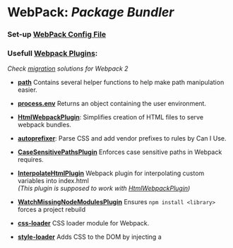
# WebPack: _Package Bundler_

### **Set-up [WebPack Config File](https://github.com/amir-mirshekari/reactjs/blob/master/webpack.config.sample.js)**

### **Usefull [Webpack Plugins](https://webpack.js.org/plugins/)**:
_Check [migration](https://webpack.js.org/guides/migrating/) solutions for Webpack 2_

- **[path](https://nodejs.org/docs/latest/api/path.html)**
Contains several helper functions to help make path manipulation easier.
- **[process.env](https://nodejs.org/api/process.html#process_process_env)**
Returns an object containing the user environment.
- **[HtmlWebpackPlugin](https://github.com/jantimon/html-webpack-plugin)**:
Simplifies creation of HTML files to serve webpack bundles.
- **[autoprefixer](https://github.com/postcss/autoprefixer)**:
Parse CSS and add vendor prefixes to rules by Can I Use.
- **[CaseSensitivePathsPlugin](https://github.com/Urthen/case-sensitive-paths-webpack-plugin)**
Enforces case sensitive paths in Webpack requires.
- **[InterpolateHtmlPlugin](https://github.com/egoist/interpolate-html-plugin)**
Webpack plugin for interpolating custom variables into index.html <br/>
_(This plugin is supposed to work with [HtmlWebpackPlugin](https://github.com/jantimon/html-webpack-plugin))_
- **[WatchMissingNodeModulesPlugin](https://www.npmjs.com/package/react-dev-utils)**
Ensures `npm install <library>` forces a project rebuild

- **[css-loader](https://webpack.js.org/loaders/css-loader)**
CSS loader module for Webpack.
- **[style-loader](https://webpack.js.org/loaders/style-loader/)**
Adds CSS to the DOM by injecting a <style> tag.
- **[sass-loader](https://www.npmjs.com/package/sass-loader)**
Compiles Sass to CSS.
- **[less-loader](https://www.npmjs.com/package/less-loader)**
Compiles Less to CSS.
- **[extract-text-webpack-plugin](https://webpack.js.org/plugins/extract-text-webpack-plugin/)**
Extract text from bundle into a file.

- **[webpack-dev-server](https://webpack.js.org/guides/development/#webpack-dev-server)**
Provides a server and live reloading. (Serves from memory)
- **[hot-module-replacement](https://webpack.js.org/concepts/hot-module-replacement/)**
Exchanges, adds, or removes modules while an application is running without a page reload.


- **[webpack-merge](https://webpack.js.org/concepts/configuration/#multiple-targets)**
Merge multiple configs and concatenate them.
- **[ProvidePlugin](https://webpack.js.org/plugins/provide-plugin/)**
Automatically loads modules.
    ```javascript
    new webpack.ProvidePlugin({
      $: 'jquery', /* $('#selector'); */
      jQuery: 'jquery', /* jQuery('#selector'); */
      _map: ['lodash', 'map'], /* Use map from Lodash */
      'React': 'react',
      'ReactDOM': 'react-dom'
    })
    ```

- **[rimraf](https://www.npmjs.com/package/rimraf)**
A `rm -rf` util for nodejs

<br>

## WebPack Nice Practices:

**Define Resolves Paths**:

    const srcDir = path.resolve(__dirname, 'src');
    const distDir = path.resolve(__dirname, 'dist');

**Separate Dev and Prod ENV Configs Files**:

_[Here](https://github.com/sapientglobalmarkets/react-redux-seed/tree/master/config) and [Here](https://webpack.js.org/guides/production-build/#node-environment-variable)_

`webpack-common.config.js` : Common Configs

`webpack-common.dev.js` : Dev Env Configs (_ie. HotModuleReplacementPlugin_)

`webpack-common.prod.js` : Prod Env Configs (_ie. ExtractTextPlugin_)

`webpack.config.js`:
```javascript
'use strict';

module.exports = env => {
    return env === 'dev'
        ? require('./config/webpack-dev.config')
        : require('./config/webpack-prod.config');
};
```


---


# React JS: _JavaScript Framework_

## Installation:
1. Through [create-react-app](https://github.com/facebookincubator/create-react-app)
2. Manual by [Node Packages](https://facebook.github.io/react/docs/installation.html)
- 'npm i -D react react-dom'
- 'npm i -D babel babel-preset-react babel-preset-es2015'
- Create `.babelrc` file [Options](https://babeljs.io/docs/usage/api/)
```javascript
{
  "presets": ["es2015", "react"]
}
```

3. Set-up [Babel](https://babeljs.io/docs/setup/#installation)
`npm install --save-dev babel-loader babel-core`



## React Usage:


### Container (Smart) vs Presentational (Dummy) Components

**Container Components**
_Describe how things work_
- Almost always the parents of Presentational Components.
- Source the data and deal with state.
- State is then passed to Presentational Components as props and is then rendered into views.


**Presentational Components**
_Describe how things look_
- Managing its own props.
- They have no idea how the props they received came to be.
- They have no idea about state.
- Never change the prop data itself.

<br/>

### Stateful vs Stateless Components

**Stateful**
```javascript
import React, { Component } from 'react';
import PropTypes from 'prop-types';

class Component extends Component {
    render() {
        return (

        );
    }
}

Component.propTypes = {};
Component.defaultProps = {};

export default Component;
```

**Stateless**
- Faster in performance
- No Class Needed
- No this Keyword
- Focus on the UI rather than behavior
- Don’t support state or lifecycle methods
- State should be managed by higher-level "container" components
- Easier to test
```javascript
import React from 'react';

const Component = (props) => {
    return (
        {props.attribute}
    );
};

export default Component;
```

<br/>

### Props vs State

- Both Model data for components.
- Both props and state of a parent component will become just props to their child component.


**Props:**
> Props (short for properties), are a Component's configuration.  
> A Component cannot change its props but it is responsible for putting together the props of its child Components.
- Data flows from parent to child. _Defined in child component (this.props.name) and get value in parent component._
- Props are immutable.
- Component can have default props so that props are set even if a parent component doesn’t pass props down to the child.


**State:**
> State, is an object that is owned by the component where it is declared used to change the component.  
> A Component manages its own state internally and has no business fiddling with the state of its children.
- Data flows from child to parent.
    - Like when user input some new data to the child component.
- State is mutable and private.
- State is used so that a component can keep track of information in between any renders that it does.
    - _setState it updates the state object and then re-renders_
    -  _how a component's data looks at a given point in time_

|  | __props__ | __state__ | 
:--- | ---: | ---: 
Can get initial value from parent Component? | Yes | Yes
Can be changed by parent Component? | Yes | No
Can set default values inside Component?* | Yes | Yes
Can change inside Component? | No | Yes
Can set initial value for child Components? | Yes | Yes
Can change in child Components? | Yes | No

__Note__
* Both _props_ and _state_ initial values received from parents override default values defined inside a Component.
* Both _props_ and _state_ are plain JS objects
* Both _props_ and _state_ changes trigger a render update
* _props_ :: Parent => Child Component (Read through child component by `this.props`)
* _state_ :: Created inside Component (Write by `this.setState()`, Read by `this.state`)

<br/>

### React Components

|  | __Presentational Components__ | __Container Components__ | 
| :--- | :--- | :--- |
| __Type__ | Function (Stateless, Pure) | Class (Stateful, Impure) | 
| __Purpose__ | How things look (markup, styles) | How things work (data fetching, state updates) |
| __To read data__ | Read data from props | Subscribe to Redux state |
| __To change data__ | Invoke callbacks from props | Dispatch Redux actions |
| __Access to State__ | No | Yes (`this.state.XXX`) |
| __Access to props__| Yes (`props.XXX`) | Yes (`this.props.XXX`) |
| __Lifecycle Hooks__ | No | Yes |


__Container Component__   
> A container component is a component that is connected to the store and aware of application state and changes to that state.   
> It takes that state and passes aspects of it to presentational components as props.

__Presentational Component__
> Presentational components are not aware of the store or our application state. They know about their own props.   
> They respond to user actions by invoking callback functions that their container component passed them.


#### Simple Stateless Component
```javascript
import React from 'react';
export default () => <h1>Simple Stateless Component</h1>;
```

#### Important
- if you want to use `this` in a react class component function, you need to use __Function Expression__ (not __Function Declaration__)
```javascript
declaredFunc() {
  console.log(this); // undefined
}

expressedFunc = () => {
  console.log(this); // the react class
};
```

<br/>

### Component [Lifecycle](https://facebook.github.io/react/docs/react-component.html)
> [Lifecycle Diagram](http://projects.wojtekmaj.pl/react-lifecycle-methods-diagram/)


### 1. Mounting
> when an instance of a component is being created and inserted into the DOM   
  - `constructor()`
    ```javascript
    constructor(props) {
      super(props);
      // Don't call this.setState() here!
      this.state = { counter: 0 };
      this.handleClick = this.handleClick.bind(this);
    }
    ```
  - `render()`
  - `componentDidMount()`

### 2. Updating
> caused by changes to props or state, when a component is being re-rendered   
  - `shouldComponentUpdate()`
  - `render()` _render() will not be invoked if shouldComponentUpdate() returns false._
  - `componentDidUpdate()`


### 3. Unmounting
> when a component is being removed from the DOM   
  - `componentWillUnmount()`
  
### 4. Error Handling
> when there is an error during rendering, in a lifecycle method, or in the constructor of any child component   
  - `componentDidCatch()`

### Other Methods
  - `setState()`
  - `forceUpdate()`
  - `defaultProps` _Class Properties_
  - `displayName` _Class Properties_
  - ``


**Mounting**

`constructor()`
- The constructor is the right place to initialize state. If you don't initialize state and you don't bind methods, you don't need to implement a constructor for your React component.
- Call `super(props)` in constructor method before any other statement. Otherwise, this.props will be undefined in the constructor.
- `super()` give the keyword `this` the context within the component rather than its parent.

`componentWillMount()`

`render()`

`componentDidMount()`


**Updating**

`componentWillReceiveProps()`

`shouldComponentUpdate()`

`componentWillUpdate()`

`render()`

`componentDidUpdate()`


**Unmounting**

`componentWillUnmount()`


**Other APIs**

`setState()`

`forceUpdate()`


**Class Properties#**

`defaultProps`

`displayName`


**Instance Properties**

`props`

`state`


<br/>

### Access Nested Data (Components and Values) with Reacts

`props.children`
- Some components don't know their children ahead of time, use the special children prop to pass children elements directly into their output.
- In order to access nested values or components in a component, we can use props.children.


#### JSX : `return ()` will get compiled as  `return React.createElement()`
```javascript
render() {
  return (
    <div className="App">
      <h1>React Project is Up.</h1>
    </div>
  );
}

render() {
    return React.createElement('div', {className: 'App'}, React.createElement('h1', null, 'React Project is Up.'));
  }
```

- `this.constructor.name` will gives you name of react class addressed by `this` keyword.

<br/>

### Custom propType Validation
```javascript
text(props, propName, component){
    if(!(propName in props)){
        return new Error(`missing ${propName}`)
    }
    if(props[propName].length < 7){
        return new Error(`${propName} was too short`)
    }
}
```


<br/>

### Handling Events

`bind()`
- Creates a new function that, when called, has its this keyword set to the provided value, with a given sequence of arguments preceding any provided when the new function is called.
- Bind in Constructor `this.eventHandler = this.eventHandler.bind(this);`


<br/>

### React [Synthetic Event System](https://facebook.github.io/react/docs/events.html#supported-events)

- Clipboard Events
`onCopy` `onCut` `onPaste`

- Keyboard Events
`onKeyDown` `onKeyPress` `onKeyUp`

- Focus Events
`onFocus` `onBlur`

- Form Events
`onChange` `onInput` `onSubmit`

- Mouse Events
`onClick` `onContextMenu` `onDoubleClick` `onDrag` `onDragEnd`
`onDragEnter` `onDragExit` `onDragLeave` `onDragOver` `onDragStart`
`onDrop` `onMouseDown` `onMouseEnter` `onMouseLeave` `onMouseMove`
`onMouseOut` `onMouseOver` `onMouseUp`

- Touch Events
`onTouchCancel` `onTouchEnd` `onTouchMove` `onTouchStart`

- UI Events
`onScroll`

- Wheel Events
`onWheel`


<br/>

### Refs and the DOM

###### In the typical React dataflow, props are the only way that parent components interact with their children.
###### To modify a child, you re-render it with new props.
###### However, there are a few cases where you need to imperatively modify a child outside of the typical dataflow.
###### The child to be modified could be an instance of a React component, or it could be a DOM element.
###### For both of these cases, React provides an escape hatch.

- The ref attribute takes a callback function, and the callback will be executed immediately after the component is mounted or unmounted.

- For Component:
`a: this.a.value` in update method.

in Parent Component:
```javascript
ref={node => this.a = node}
```

- For Component's Child:
`a: this.a.refs.a.value` in update method.

in Parent Component:
```javascript
ref={component => this.a = component}
```

`ref='a'` in Child Component


<br/>

### Multiple Component, Data Driven

```javascript

/* Data (Data) */
const DATA_1 = {
    attr_1: "value_1",
    attr_2: "value_2"
};
const DATA_2 = {
    attr_1: "value_1",
    attr_2: "value_2"
};

/* Children (Template) */
class Child extends Component {
    render() {
        return (
            <div>
                <h3>{this.props.data.attr_1}</h3>
                <h5>{this.props.data.attr_1}</h5>
            </div>
        );
    }
}

/* Parent (Display) */
class Parent extends Component {
    render() {
        return (
            <div>
                <Child data={DATA_1} />
                <Child data={DATA_2} />
            </div>
        );
    }
}

```




# [React](https://reactjs.org/) & [Redux](https://redux.js.org/) 

- Redux: Serves To Construct The Application __State__
- React: Provides The __View__ To That Application State 

## Redux 3 Principles
1. The state of your whole application is stored in an object tree within a single store.
2. The only way to change the state is to emit an action, an object describing what happened.
3. To specify how the state tree is transformed by actions, you write pure reducers.


### Presentational Components VS Container Components

| __#__ | Presentational Components | Container Components |
| ----- | ------------------------- | -------------------- |
| Purpose | How things look (_markup, styles_) | How things work (_data fetching, state updates_) |
| Aware of Redux | No | Yes |
| To read data | Read data from props | Subscribe to Redux state |
| To change data | Invoke callbacks from props | Dispatch Redux actions |
| Written | By hand | Usually generated by React Redux |

- Always begin with the presentational components, then if needed promote them into container components.
 
### State Flow:
- Application State, get generated by `reducer functions`.

- A `container` (smart component) will be connected to application state by:
    - importing `connect` method from `react-redux`
    - defining `mapStateToProps` method to return the application state as props for the container which cares about the state changes.
    - exporting connect method value for the container and `mapStateToProps`

- `Redux` generate the state object and maps that state as a props for the container component. as the state is updated, `container` will re-rendered with new state.
 


### React & Redux Flow:
- User interact with application and cause directly/indirectly an `event` being triggered (React -> Redux)
- Redux will call action creator function which returns an object `action`, containing type of event and the changed object (Redux)
- Action object will automatically being `sent to ALL reducers` (Redux)
- If reducers function, care about the action, will set state with the updates in action and `return the new state` (Redux -> React)
- Once state is changed, all container components will be notified and those related ones will be `re-rendered with new state`. (React)









